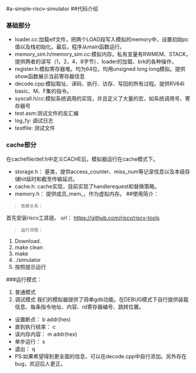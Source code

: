 #a-simple-riscv-simulator
##代码介绍
### 基础部分
* loader.cc:加载elf文件，把两个LOAD段写入模拟的memory中，设置初始pc值以及栈初始化。最后，程序从main函数运行。
* memory_sim.h/memory_sim.cc:模拟内存。私有变量有RWMEM、STACK，提供两者的读写（1，2，4，8字节）、loader的加载、brk的各种操作，
* register.h:模拟寄存器堆。均为64位，均用unsigned long long模拟。提供show函数展示当前寄存器信息
* decode.cpp:模拟取址、译码、执行、访存、写回的所有过程。提供RV64I basic、M、F集的指令。
* syscall.h/cc:模拟系统调用的实现，并且定义了大量的宏，如系统调用号、寄存器号
* test.asm:测试文件的反汇编
* log_fy: 调试日志
* testfile: 测试文件
### cache部分
在cachefile/def.h中定义CACHE后，模拟器运行在cache模式下。
* storage.h： 基类，提供access_counter、miss_num等记录信息以及本级存储hit延时和截至传输延迟。
* cache.h: cache实现，目前实现了handlerequest和替换策略。
* memory.h： 提供成员_mem_，作为虚拟内存。
##使用简介：
>     依赖关系：
首先安装riscv工具链。
url： https://github.com/riscv/riscv-tools

>     运行流程：
1. Download.
2. make clean
3. make
4. ./simulator
5. 按照提示运行

###运行模式：
1. 普通模式
2. 调试模式
我们的模拟器提供了简单gdb功能。在DEBUG模式下自行提供装载信息、每条指令地址、内容、rd寄存器编号、跳转位置。
* 设置断点： b addr(hex)
* 直到执行结束： c
* 读内存内容： m addr(hex)
* 单步运行： s
* 退出： q
* PS:如果希望得到更全面的信息，可以在decode.cpp中自行添加。另外存在bug，欢迎后人更正。


